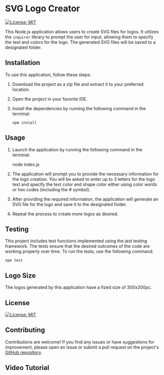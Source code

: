 # SVG Logo Creator
[![License: MIT](https://img.shields.io/badge/License-MIT-yellow.svg)](https://opensource.org/licenses/MIT)

This Node.js application allows users to create SVG files for logos. It utilizes the `inquirer` library to prompt the user for input, allowing them to specify the text and colors for the logo. The generated SVG files will be saved to a designated folder.

## Installation

To use this application, follow these steps:

1. Download the project as a zip file and extract it to your preferred location.
2. Open the project in your favorite IDE.
3. Install the dependencies by running the following command in the terminal:

   ```console
   npm install

## Usage
1. Launch the application by running the following command in the terminal:

    node index.js

2. The application will prompt you to provide the necessary information for the logo creation. You will be asked to enter up to 3 letters for the logo text and specify the text color and shape color either using color words or hex codes (including the # symbol).
3. After providing the required information, the application will generate an SVG file for the logo and save it to the designated folder.
4. Repeat the process to create more logos as desired.

## Testing
This project includes test functions implemented using the jest testing framework. The tests ensure that the desired outcomes of the code are working properly over time. To run the tests, use the following command:
 
    npm test 

## Logo Size
The logos  generated by this application have a fized size of 300x200pc. 

## License
[![License: MIT](https://img.shields.io/badge/License-MIT-yellow.svg)](https://opensource.org/licenses/MIT)

## Contributing
Contributions are welcome! If you find any issues or have suggestions for improvement, please open an issue or submit a pull request on the project's [GitHub repository](https://github.com/MerelJac).

## Video Tutorial

